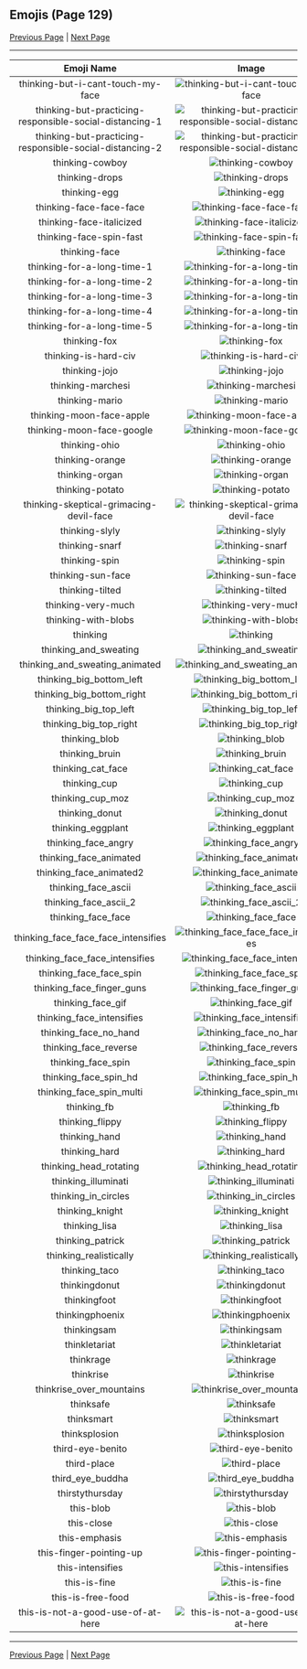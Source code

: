 
## Emojis (Page 129)

[Previous Page](/docs/hc/page-t-0128.md)
  | [Next Page](/docs/hc/page-t-0130.md)

<hr />

|Emoji Name|Image|
| :-: | :-: |
|thinking-but-i-cant-touch-my-face| ![thinking-but-i-cant-touch-my-face](/emojis/hc/thinking-but-i-cant-touch-my-face.png)|
|thinking-but-practicing-responsible-social-distancing-1| ![thinking-but-practicing-responsible-social-distancing-1](/emojis/hc/thinking-but-practicing-responsible-social-distancing-1.png)|
|thinking-but-practicing-responsible-social-distancing-2| ![thinking-but-practicing-responsible-social-distancing-2](/emojis/hc/thinking-but-practicing-responsible-social-distancing-2.png)|
|thinking-cowboy| ![thinking-cowboy](/emojis/hc/thinking-cowboy.png)|
|thinking-drops| ![thinking-drops](/emojis/hc/thinking-drops.png)|
|thinking-egg| ![thinking-egg](/emojis/hc/thinking-egg.png)|
|thinking-face-face-face| ![thinking-face-face-face](/emojis/hc/thinking-face-face-face.png)|
|thinking-face-italicized| ![thinking-face-italicized](/emojis/hc/thinking-face-italicized.png)|
|thinking-face-spin-fast| ![thinking-face-spin-fast](/emojis/hc/thinking-face-spin-fast.gif)|
|thinking-face| ![thinking-face](/emojis/hc/thinking-face.gif)|
|thinking-for-a-long-time-1| ![thinking-for-a-long-time-1](/emojis/hc/thinking-for-a-long-time-1.png)|
|thinking-for-a-long-time-2| ![thinking-for-a-long-time-2](/emojis/hc/thinking-for-a-long-time-2.png)|
|thinking-for-a-long-time-3| ![thinking-for-a-long-time-3](/emojis/hc/thinking-for-a-long-time-3.png)|
|thinking-for-a-long-time-4| ![thinking-for-a-long-time-4](/emojis/hc/thinking-for-a-long-time-4.png)|
|thinking-for-a-long-time-5| ![thinking-for-a-long-time-5](/emojis/hc/thinking-for-a-long-time-5.png)|
|thinking-fox| ![thinking-fox](/emojis/hc/thinking-fox.png)|
|thinking-is-hard-civ| ![thinking-is-hard-civ](/emojis/hc/thinking-is-hard-civ.png)|
|thinking-jojo| ![thinking-jojo](/emojis/hc/thinking-jojo.jpg)|
|thinking-marchesi| ![thinking-marchesi](/emojis/hc/thinking-marchesi.png)|
|thinking-mario| ![thinking-mario](/emojis/hc/thinking-mario.png)|
|thinking-moon-face-apple| ![thinking-moon-face-apple](/emojis/hc/thinking-moon-face-apple.png)|
|thinking-moon-face-google| ![thinking-moon-face-google](/emojis/hc/thinking-moon-face-google.png)|
|thinking-ohio| ![thinking-ohio](/emojis/hc/thinking-ohio.gif)|
|thinking-orange| ![thinking-orange](/emojis/hc/thinking-orange.png)|
|thinking-organ| ![thinking-organ](/emojis/hc/thinking-organ.jpg)|
|thinking-potato| ![thinking-potato](/emojis/hc/thinking-potato.png)|
|thinking-skeptical-grimacing-devil-face| ![thinking-skeptical-grimacing-devil-face](/emojis/hc/thinking-skeptical-grimacing-devil-face.png)|
|thinking-slyly| ![thinking-slyly](/emojis/hc/thinking-slyly.png)|
|thinking-snarf| ![thinking-snarf](/emojis/hc/thinking-snarf.png)|
|thinking-spin| ![thinking-spin](/emojis/hc/thinking-spin.gif)|
|thinking-sun-face| ![thinking-sun-face](/emojis/hc/thinking-sun-face.png)|
|thinking-tilted| ![thinking-tilted](/emojis/hc/thinking-tilted.gif)|
|thinking-very-much| ![thinking-very-much](/emojis/hc/thinking-very-much.png)|
|thinking-with-blobs| ![thinking-with-blobs](/emojis/hc/thinking-with-blobs.png)|
|thinking| ![thinking](/emojis/hc/thinking.gif)|
|thinking_and_sweating| ![thinking_and_sweating](/emojis/hc/thinking_and_sweating.png)|
|thinking_and_sweating_animated| ![thinking_and_sweating_animated](/emojis/hc/thinking_and_sweating_animated.gif)|
|thinking_big_bottom_left| ![thinking_big_bottom_left](/emojis/hc/thinking_big_bottom_left.png)|
|thinking_big_bottom_right| ![thinking_big_bottom_right](/emojis/hc/thinking_big_bottom_right.png)|
|thinking_big_top_left| ![thinking_big_top_left](/emojis/hc/thinking_big_top_left.png)|
|thinking_big_top_right| ![thinking_big_top_right](/emojis/hc/thinking_big_top_right.png)|
|thinking_blob| ![thinking_blob](/emojis/hc/thinking_blob.png)|
|thinking_bruin| ![thinking_bruin](/emojis/hc/thinking_bruin.png)|
|thinking_cat_face| ![thinking_cat_face](/emojis/hc/thinking_cat_face.png)|
|thinking_cup| ![thinking_cup](/emojis/hc/thinking_cup.png)|
|thinking_cup_moz| ![thinking_cup_moz](/emojis/hc/thinking_cup_moz.png)|
|thinking_donut| ![thinking_donut](/emojis/hc/thinking_donut.png)|
|thinking_eggplant| ![thinking_eggplant](/emojis/hc/thinking_eggplant.png)|
|thinking_face_angry| ![thinking_face_angry](/emojis/hc/thinking_face_angry.png)|
|thinking_face_animated| ![thinking_face_animated](/emojis/hc/thinking_face_animated.gif)|
|thinking_face_animated2| ![thinking_face_animated2](/emojis/hc/thinking_face_animated2.gif)|
|thinking_face_ascii| ![thinking_face_ascii](/emojis/hc/thinking_face_ascii.png)|
|thinking_face_ascii_2| ![thinking_face_ascii_2](/emojis/hc/thinking_face_ascii_2.png)|
|thinking_face_face| ![thinking_face_face](/emojis/hc/thinking_face_face.png)|
|thinking_face_face_face_intensifies| ![thinking_face_face_face_intensifies](/emojis/hc/thinking_face_face_face_intensifies.gif)|
|thinking_face_face_intensifies| ![thinking_face_face_intensifies](/emojis/hc/thinking_face_face_intensifies.gif)|
|thinking_face_face_spin| ![thinking_face_face_spin](/emojis/hc/thinking_face_face_spin.gif)|
|thinking_face_finger_guns| ![thinking_face_finger_guns](/emojis/hc/thinking_face_finger_guns.png)|
|thinking_face_gif| ![thinking_face_gif](/emojis/hc/thinking_face_gif.gif)|
|thinking_face_intensifies| ![thinking_face_intensifies](/emojis/hc/thinking_face_intensifies.gif)|
|thinking_face_no_hand| ![thinking_face_no_hand](/emojis/hc/thinking_face_no_hand.png)|
|thinking_face_reverse| ![thinking_face_reverse](/emojis/hc/thinking_face_reverse.png)|
|thinking_face_spin| ![thinking_face_spin](/emojis/hc/thinking_face_spin.gif)|
|thinking_face_spin_hd| ![thinking_face_spin_hd](/emojis/hc/thinking_face_spin_hd.gif)|
|thinking_face_spin_multi| ![thinking_face_spin_multi](/emojis/hc/thinking_face_spin_multi.gif)|
|thinking_fb| ![thinking_fb](/emojis/hc/thinking_fb.png)|
|thinking_flippy| ![thinking_flippy](/emojis/hc/thinking_flippy.gif)|
|thinking_hand| ![thinking_hand](/emojis/hc/thinking_hand.png)|
|thinking_hard| ![thinking_hard](/emojis/hc/thinking_hard.gif)|
|thinking_head_rotating| ![thinking_head_rotating](/emojis/hc/thinking_head_rotating.gif)|
|thinking_illuminati| ![thinking_illuminati](/emojis/hc/thinking_illuminati.png)|
|thinking_in_circles| ![thinking_in_circles](/emojis/hc/thinking_in_circles.png)|
|thinking_knight| ![thinking_knight](/emojis/hc/thinking_knight.png)|
|thinking_lisa| ![thinking_lisa](/emojis/hc/thinking_lisa.png)|
|thinking_patrick| ![thinking_patrick](/emojis/hc/thinking_patrick.png)|
|thinking_realistically| ![thinking_realistically](/emojis/hc/thinking_realistically.png)|
|thinking_taco| ![thinking_taco](/emojis/hc/thinking_taco.png)|
|thinkingdonut| ![thinkingdonut](/emojis/hc/thinkingdonut.png)|
|thinkingfoot| ![thinkingfoot](/emojis/hc/thinkingfoot.jpg)|
|thinkingphoenix| ![thinkingphoenix](/emojis/hc/thinkingphoenix.gif)|
|thinkingsam| ![thinkingsam](/emojis/hc/thinkingsam.png)|
|thinkletariat| ![thinkletariat](/emojis/hc/thinkletariat.png)|
|thinkrage| ![thinkrage](/emojis/hc/thinkrage.png)|
|thinkrise| ![thinkrise](/emojis/hc/thinkrise.png)|
|thinkrise_over_mountains| ![thinkrise_over_mountains](/emojis/hc/thinkrise_over_mountains.png)|
|thinksafe| ![thinksafe](/emojis/hc/thinksafe.png)|
|thinksmart| ![thinksmart](/emojis/hc/thinksmart.png)|
|thinksplosion| ![thinksplosion](/emojis/hc/thinksplosion.gif)|
|third-eye-benito| ![third-eye-benito](/emojis/hc/third-eye-benito.jpg)|
|third-place| ![third-place](/emojis/hc/third-place.png)|
|third_eye_buddha| ![third_eye_buddha](/emojis/hc/third_eye_buddha.gif)|
|thirstythursday| ![thirstythursday](/emojis/hc/thirstythursday.png)|
|this-blob| ![this-blob](/emojis/hc/this-blob.png)|
|this-close| ![this-close](/emojis/hc/this-close.png)|
|this-emphasis| ![this-emphasis](/emojis/hc/this-emphasis.gif)|
|this-finger-pointing-up| ![this-finger-pointing-up](/emojis/hc/this-finger-pointing-up.gif)|
|this-intensifies| ![this-intensifies](/emojis/hc/this-intensifies.gif)|
|this-is-fine| ![this-is-fine](/emojis/hc/this-is-fine.gif)|
|this-is-free-food| ![this-is-free-food](/emojis/hc/this-is-free-food.png)|
|this-is-not-a-good-use-of-at-here| ![this-is-not-a-good-use-of-at-here](/emojis/hc/this-is-not-a-good-use-of-at-here.png)|

<hr/>

[Previous Page](/docs/hc/page-t-0128.md)
  | [Next Page](/docs/hc/page-t-0130.md)